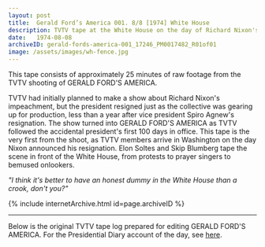 ```yaml
---
layout: post
title:  Gerald Ford’s America 001. 8/8 [1974] White House
description: TVTV tape at the White House on the day of Richard Nixon's resignation
date:   1974-08-08
archiveID: gerald-fords-america-001_17246_PM0017482_R01of01
image: /assets/images/wh-fence.jpg
---
```


This tape consists of approximately 25 minutes of raw footage from the TVTV shooting of GERALD FORD'S AMERICA.

TVTV had initially planned to make a show about Richard Nixon's impeachment, but the president resigned just as the collective was gearing up for production, less than a year after vice president Spiro Agnew's resignation. The show turned into GERALD FORD'S AMERICA as TVTV followed the accidental president's first 100 days in office. This tape is the very first from the shoot, as TVTV members arrive in Washington on the day  Nixon announced his resignation. Elon Soltes and Skip Blumberg tape the scene in front of the White House, from protests to prayer singers to bemused onlookers.

*"I think it's better to have an honest dummy in the White House than a crook, don't you?"*

<div class="iframe-container">
  {% include internetArchive.html id=page.archiveID %}
</div>

---

<div class="container">
  <div class="row">
    <div class="col">
      <p>Below is the original TVTV tape log prepared for editing GERALD FORD'S AMERICA. For the Presidential Diary account of the day, see <a href="For the Presidential Diary account of the day, see here">here</a>.</p>
    </div>
  </div>

  <div class="row">
    <div class="col text-center pdf-holder">
      <object data="{{ site.baseurl }}/assets/pdfs/gfa-245-log.pdf" type='application/pdf'></object>
    </div>
  </div>

</div>
